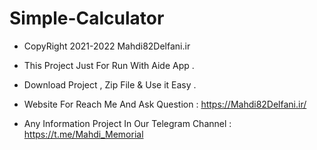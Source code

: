 # Simple-Calculator

- CopyRight 2021-2022 Mahdi82Delfani.ir

- This Project Just For Run With Aide App .

- Download Project , Zip File & Use it Easy .

- Website For Reach Me And Ask Question : https://Mahdi82Delfani.ir/

- Any Information Project In Our Telegram Channel : https://t.me/Mahdi_Memorial
